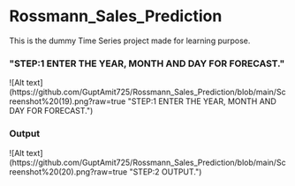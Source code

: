 # Rossmann_Sales_Prediction
This is the dummy Time Series project made for learning purpose.
<h3>"STEP:1 ENTER THE YEAR, MONTH AND DAY FOR FORECAST."</h3>
![Alt text](https://github.com/GuptAmit725/Rossmann_Sales_Prediction/blob/main/Screenshot%20(19).png?raw=true "STEP:1 ENTER THE YEAR, MONTH AND DAY FOR FORECAST.")
<h3>Output </h3>
![Alt text](https://github.com/GuptAmit725/Rossmann_Sales_Prediction/blob/main/Screenshot%20(20).png?raw=true "STEP:2 OUTPUT.")

